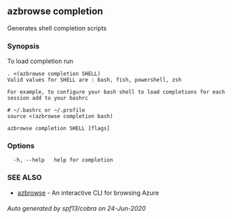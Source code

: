 ## azbrowse completion

Generates shell completion scripts

### Synopsis

To load completion run
	
	. <(azbrowse completion SHELL)
	Valid values for SHELL are : bash, fish, powershell, zsh
	
	For example, to configure your bash shell to load completions for each session add to your bashrc
	
	# ~/.bashrc or ~/.profile
	source <(azbrowse completion bash)
	

```
azbrowse completion SHELL [flags]
```

### Options

```
  -h, --help   help for completion
```

### SEE ALSO

* [azbrowse](azbrowse.md)	 - An interactive CLI for browsing Azure

###### Auto generated by spf13/cobra on 24-Jun-2020
